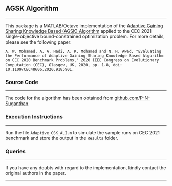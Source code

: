 
## AGSK Algorithm
*******************************************
This package is a MATLAB/Octave implementation of the [Adaptive Gaining Sharing Knowledge Based (AGSK) Algorithm](https://doi.org/10.1109/CEC48606.2020.9185901) applied to the CEC 2021 single-objective bound-constrained optimization problem. For more details, please  see the following paper:

``
A. W. Mohamed, A. A. Hadi, A. K. Mohamed and N. H. Awad, "Evaluating the Performance of Adaptive Gaining Sharing Knowledge Based Algorithm on CEC 2020 Benchmark Problems," 2020 IEEE Congress on Evolutionary Computation (CEC), Glasgow, UK, 2020, pp. 1-8, doi: 10.1109/CEC48606.2020.9185901.
``
### Source Code
*******************************************
The code for the algorithm has been obtained from [github.com/P-N-Suganthan](https://github.com/P-N-Suganthan/2020-Bound-Constrained-Opt-Benchmark).


### Execution Instructions
*******************************************

 Run the file ``Adaptive_GSK_ALI.m`` to simulate the sample runs on CEC 2021 benchmark and store the output in the ``Results`` folder.

### Queries
*******************************************
If you have any doubts with regard to the implementation, kindly contact the original authors in the paper.
*******************************************
